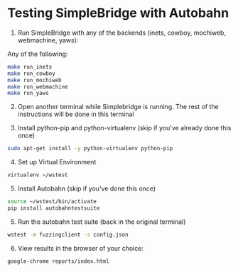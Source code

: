 # Testing SimpleBridge with Autobahn

1. Run SimpleBridge with any of the backends (inets, cowboy, mochiweb, webmachine, yaws):

Any of the following:
```bash
make run_inets
make run_cowboy
make run_mochiweb
make run_webmachine
make run_yaws
```

2. Open another terminal while Simplebridge is running. The rest of the instructions will be done in this terminal

3. Install python-pip and python-virtualenv (skip if you've already done this once)

```bash
sudo apt-get install -y python-virtualenv python-pip
```

4. Set up Virtual Environment

```bash
virtualenv ~/wstest
```

5. Install Autobahn (skip if you've done this once)

```bash
source ~/wstest/bin/activate
pip install autobahntestsuite
```

5. Run the autobahn test suite (back in the original terminal)

```bash
wstest -m fuzzingclient -s config.json
```

6. View results in the browser of your choice:

```bash
google-chrome reports/index.html
```
